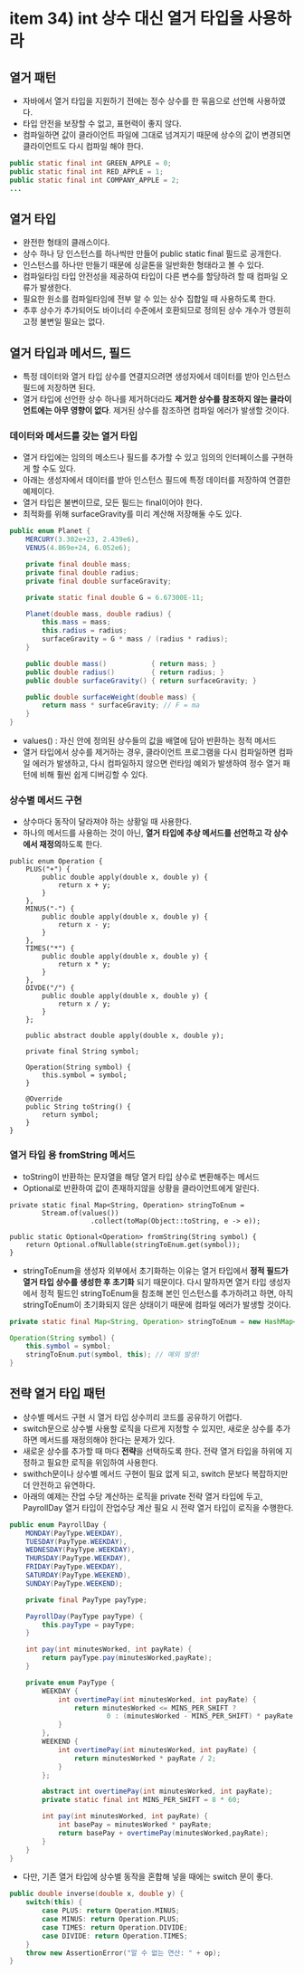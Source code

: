 # item 34) int 상수 대신 열거 타입을 사용하라

## 열거 패턴

* 자바에서 열거 타입을 지원하기 전에는 정수 상수를 한 묶음으로 선언해 사용하였다.
* 타입 안전을 보장할 수 없고, 표현력이 좋지 않다.
* 컴파일하면 값이 클라이언트 파일에 그대로 넘겨지기 때문에 상수의 값이 변경되면 클라이언트도 다시 컴파일 해야 한다.

```java
public static final int GREEN_APPLE = 0;
public static final int RED_APPLE = 1;
public static final int COMPANY_APPLE = 2;
...
```

## 열거 타입

* 완전한 형태의 클래스이다.
* 상수 하나 당 인스턴스를 하나씩만 만들어 public static final 필드로 공개한다.
* 인스턴스를 하나만 만들기 때문에 싱글톤을 일반화한 형태라고 볼 수 있다.
* 컴파일타임 타입 안전성을 제공하여 타입이 다른 변수를 할당하려 할 때 컴파일 오류가 발생한다.
* 필요한 원소를 컴파일타임에 전부 알 수 있는 상수 집합일 때 사용하도록 한다.
* 추후 상수가 추가되어도 바이너리 수준에서 호환되므로 정의된 상수 개수가 영원히 고정 불변일 필요는 없다.

## 열거 타입과 메서드, 필드

* 특정 데이터와 열거 타입 상수를 연결지으려면 생성자에서 데이터를 받아 인스턴스 필드에 저장하면 된다.
* 열거 타입에 선언한 상수 하나를 제거하더라도 **제거한 상수를 참조하지 않는 클라이언트에는 아무 영향이 없다**. 제거된 상수를 참조하면 컴파일 에러가 발생할 것이다.

### 데이터와 메서드를 갖는 열거 타입

* 열거 타입에는 임의의 메소드나 필드를 추가할 수 있고 임의의 인터페이스를 구현하게 할 수도 있다.
* 아래는 생성자에서 데이터를 받아 인스턴스 필드에 특정 데이터를 저장하여 연결한 예제이다.
* 열거 타입은 불변이므로, 모든 필드는 final이어야 한다.
* 최적화를 위해 surfaceGravity를 미리 계산해 저장해둘 수도 있다.

```java
public enum Planet {
    MERCURY(3.302e+23, 2.439e6),
    VENUS(4.869e+24, 6.052e6);

    private final double mass;
    private final double radius;
    private final double surfaceGravity;

    private static final double G = 6.67300E-11;

    Planet(double mass, double radius) {
    	this.mass = mass;
        this.radius = radius;
        surfaceGravity = G * mass / (radius * radius);
    }

    public double mass()           { return mass; }
    public double radius()         { return radius; }
    public double surfaceGravity() { return surfaceGravity; }

    public double surfaceWeight(double mass) {
        return mass * surfaceGravity; // F = ma
    }
}
```

* values() : 자신 안에 정의된 상수들의 값을 배열에 담아 반환하는 정적 메서드
* 열거 타입에서 상수를 제거하는 경우, 클라이언트 프로그램을 다시 컴파일하면 컴파일 에러가 발생하고, 다시 컴파일하지 않으면 런타임 예외가 발생하여 정수 열거 패턴에 비해 훨씬 쉽게 디버깅할 수 있다.

### 상수별 메서드 구현

* 상수마다 동작이 달라져야 하는 상황일 때 사용한다.
* 하나의 메서드를 사용하는 것이 아닌, **열거 타입에 추상 메서드를 선언하고 각 상수에서 재정의**하도록 한다.

```arduino
public enum Operation {
    PLUS("+") {
        public double apply(double x, double y) {
            return x + y;
        }
    },
    MINUS("-") {
        public double apply(double x, double y) {
            return x - y;
        }
    },
    TIMES("*") {
        public double apply(double x, double y) {
            return x * y;
        }
    },
    DIVDE("/") {
        public double apply(double x, double y) {
            return x / y;
        }
    };

    public abstract double apply(double x, double y);

    private final String symbol;

    Operation(String symbol) {
        this.symbol = symbol;
    }

    @Override
    public String toString() {
        return symbol;
    }
}
```

### 열거 타입 용 fromString 메서드

* toString이 반환하는 문자열을 해당 열거 타입 상수로 변환해주는 메서드
* Optional로 반환하여 값이 존재하지않을 상황을 클라이언트에게 알린다.

```tsx
private static final Map<String, Operation> stringToEnum =
		Stream.of(values())
                    .collect(toMap(Object::toString, e -> e));

public static Optional<Operation> fromString(String symbol) {
    return Optional.ofNullable(stringToEnum.get(symbol));
}
```

* stringToEnum을 생성자 외부에서 초기화하는 이유는 열거 타입에서 **정적 필드가 열거 타입 상수를 생성한 후 초기화** 되기 때문이다. 다시 말하자면 열거 타입 생성자에서 정적 필드인 stringToEnum을 참조해 본인 인스턴스를 추가하려고 하면, 아직 stringToEnum이 초기화되지 않은 상태이기 때문에 컴파일 에러가 발생할 것이다.

```java
private static final Map<String, Operation> stringToEnum = new HashMap<>();

Operation(String symbol) {
    this.symbol = symbol;
    stringToEnum.put(symbol, this); // 예외 발생!
}
```

## 전략 열거 타입 패턴

* 상수별 메서드 구현 시 열거 타입 상수끼리 코드를 공유하기 어렵다.
* switch문으로 상수별 사용할 로직을 다르게 지정할 수 있지만, 새로운 상수를 추가하면 메서드를 재정의해야 한다는 문제가 있다.
* 새로운 상수를 추가할 때 마다 **전략**을 선택하도록 한다. 전략 열거 타입을 하위에 지정하고 필요한 로직을 위임하여 사용한다.
* swithch문이나 상수별 메서드 구현이 필요 없게 되고, switch 문보다 복잡하지만 더 안전하고 유연하다.
* 아래의 예제는 잔업 수당 계산하는 로직을 private 전략 열거 타입에 두고, PayrollDay 열거 타입이 잔업수당 계산 필요 시 전략 열거 타입이 로직을 수행한다.

```java
public enum PayrollDay {
    MONDAY(PayType.WEEKDAY),
    TUESDAY(PayType.WEEKDAY),
    WEDNESDAY(PayType.WEEKDAY),
    THURSDAY(PayType.WEEKDAY),
    FRIDAY(PayType.WEEKDAY),
    SATURDAY(PayType.WEEKEND),
    SUNDAY(PayType.WEEKEND);

    private final PayType payType;

    PayrollDay(PayType payType) {
        this.payType = payType;
    }

    int pay(int minutesWorked, int payRate) {
        return payType.pay(minutesWorked,payRate);
    }

    private enum PayType {
        WEEKDAY {
            int overtimePay(int minutesWorked, int payRate) {
                return minutesWorked <= MINS_PER_SHIFT ?
                        0 : (minutesWorked - MINS_PER_SHIFT) * payRate / 2;
            }
        },
        WEEKEND {
            int overtimePay(int minutesWorked, int payRate) {
                return minutesWorked * payRate / 2;
            }
        };

        abstract int overtimePay(int minutesWorked, int payRate);
        private static final int MINS_PER_SHIFT = 8 * 60;

        int pay(int minutesWorked, int payRate) {
            int basePay = minutesWorked * payRate;
            return basePay + overtimePay(minutesWorked,payRate);
        }
    }
}
```

* 다만, 기존 열거 타입에 상수별 동작을 혼합해 넣을 때에는 switch 문이 좋다.

```cpp
public double inverse(double x, double y) {
    switch(this) {
        case PLUS: return Operation.MINUS;
        case MINUS: return Operation.PLUS;
        case TIMES: return Operation.DIVIDE;
        case DIVIDE: return Operation.TIMES;
    }
    throw new AssertionError("알 수 없는 연산: " + op);
}
```
